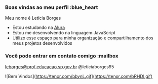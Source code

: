 ### Boas vindas ao meu perfil :blue_heart

Meu nome é Letícia Borges

- Estou estudando na [Alura](https://www.alura.com.br)
- Estou me desenvolvendo na linguagem JavaScript
- Utilizo esse espaço para minha organização e compartilhamento dos meus projetos desenvolvidos

### Você pode entrar em contato comigo :mailbox

leborges@prof.educacao.sp.gov.br
@leticiaborges95

![Bem Vindos](https://tenor.com/bbynL.gif](https://tenor.com/bRHDI.gif)
